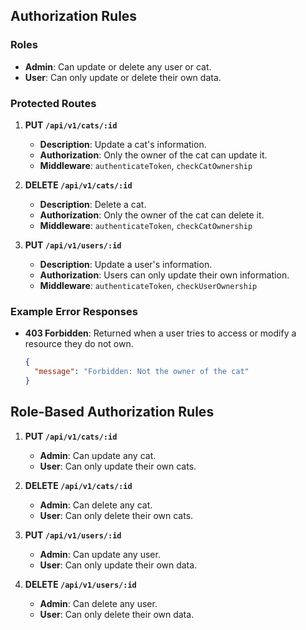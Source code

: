 ## Authorization Rules

### Roles

- **Admin**: Can update or delete any user or cat.
- **User**: Can only update or delete their own data.

### Protected Routes

1. **PUT `/api/v1/cats/:id`**

   - **Description**: Update a cat's information.
   - **Authorization**: Only the owner of the cat can update it.
   - **Middleware**: `authenticateToken`, `checkCatOwnership`

2. **DELETE `/api/v1/cats/:id`**

   - **Description**: Delete a cat.
   - **Authorization**: Only the owner of the cat can delete it.
   - **Middleware**: `authenticateToken`, `checkCatOwnership`

3. **PUT `/api/v1/users/:id`**
   - **Description**: Update a user's information.
   - **Authorization**: Users can only update their own information.
   - **Middleware**: `authenticateToken`, `checkUserOwnership`

### Example Error Responses

- **403 Forbidden**: Returned when a user tries to access or modify a resource they do not own.
  ```json
  {
    "message": "Forbidden: Not the owner of the cat"
  }
  ```

## Role-Based Authorization Rules

1. **PUT `/api/v1/cats/:id`**

   - **Admin**: Can update any cat.
   - **User**: Can only update their own cats.

2. **DELETE `/api/v1/cats/:id`**

   - **Admin**: Can delete any cat.
   - **User**: Can only delete their own cats.

3. **PUT `/api/v1/users/:id`**

   - **Admin**: Can update any user.
   - **User**: Can only update their own data.

4. **DELETE `/api/v1/users/:id`**
   - **Admin**: Can delete any user.
   - **User**: Can only delete their own data.
